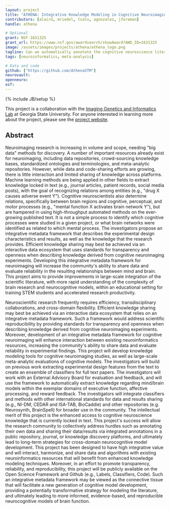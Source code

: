 ```yaml
---
layout: project
title: "ATHENA: Integrative Knowledge Modeling in Cognitive Neuroimaging"
contributors: [alaird, mriedel, tsalo, agonzalez, jforeman]
handle: athena

# Optional
grant: NSF-1631325
grant_url: https://www.nsf.gov/awardsearch/showAward?AWD_ID=1631325
image: /assets/images/projects/athena/athena_logo.png
tagline: Can we automatically annotate the cognitive neuroscience literature?
tags: [neuroinformatics, meta-analysis]

# Data and code
github: ["https://github.com/AthenaSTM"]
neurovault:
openneuro:
osf:
---
```

{% include JB/setup %}

This project is a collaboration with the [Imaging Genetics and Informatics Lab](http://sites.gsu.edu/igil/) at Georgia State University. For anyone interested in learning more about the project, please see the [project website](https://tsalo.github.io/athena-web/).

## Abstract

Neuroimaging research is increasing in volume and scope, needing "big data" methods for discovery. A number of important resources already exist for neuroimaging, including data repositories, crowd-sourcing knowledge bases, standardized ontologies and terminologies, and meta-analytic repositories. However, while data and code-sharing efforts are growing, there is little interaction and limited sharing of knowledge across platforms. Machine learning methods are being applied in other fields to extract knowledge locked in text (e.g., journal articles, patient records, social media posts), with the goal of recognizing relations among entities (e.g., "drug X causes adverse event Y"). Cognitive neuroscientists also determine relations, specifically between brain regions and cognitive, perceptual, and motor processes (e.g., "mental function X activates brain network Y"), but are hampered in using high-throughput automated methods on the ever-growing published text. It is not a simple process to identify which cognitive processes were studied in a given project, or what brain networks were identified as related to which mental process. The investigators propose an integrative metadata framework that describes the experimental design characteristics and results, as well as the knowledge that the research provides. Efficient knowledge sharing may best be achieved via an interactive data ecosystem that uses standards for transparency and openness when describing knowledge derived from cognitive neuroimaging experiments. Developing this integrative metadata framework for neuroimaging will increase the community's ability to share data and evaluate reliability in the resulting relationships between mind and brain. This project aims to provide improvements in large-scale integration of the scientific literature, with more rapid understanding of the complexity of brain research and neurocognitive models, within an educational setting for training STEM students and accelerated research productivity.

Neuroscientific research frequently requires efficiency, transdisciplinary collaborations, and cross-domain flexibility. Efficient knowledge sharing may best be achieved via an interactive data ecosystem that relies on an integrative metadata framework. Such a framework would address scientific reproducibility by providing standards for transparency and openness when describing knowledge derived from cognitive neuroimaging experiments. Moreover, development of an integrative metadata framework for cognitive neuroimaging will enhance interaction between existing neuroinformatics resources, increasing the community's ability to share data and evaluate reliability in experimental findings. This project will develop knowledge modeling tools for cognitive neuroimaging studies, as well as large-scale meta-analytic evaluations of cognitive models. The investigators will build on previous work extracting experimental design features from the text to create an ensemble of classifiers for full text papers. The investigators will work with an External Advisory Board for evaluation and feedback, and will use the framework to automatically extract knowledge regarding mind/brain models within the exemplar domains of executive function, affective processing, and reward feedback. The investigators will integrate classifiers and methods with other international standards for data and results sharing (e.g., NI-DM, CEDAR and ISA-TAB, BioCaddie) and other repositories (e.g. Neurosynth, BrainSpell) for broader use in the community. The intellectual merit of this project is the enhanced access to cognitive neuroscience knowledge that is currently locked in text. This project's success will allow the research community to collectively address hurdles such as annotating their own data and sharing their data/results via integrated annotations in a public repository, journal, or knowledge discovery platforms, and ultimately lead to long-term strategies for cross-domain neurocognitive model development. This project has been designed to have high integrative value and will interact, harmonize, and share data and algorithms with existing neuroinformatics resources that will benefit from enhanced knowledge modeling techniques. Moreover, in an effort to promote transparency, reliability, and reproducibility, this project will be publicly available on the Open Science Framework and Github (e.g., Labels, Classifiers, Code). Such an integrative metadata framework may be viewed as the connective tissue that will facilitate a new generation of cognitive model development, providing a potentially transformative strategy for modeling the literature, and ultimately leading to more informed, evidence-based, and reproducible neurocognitive models of brain function.

